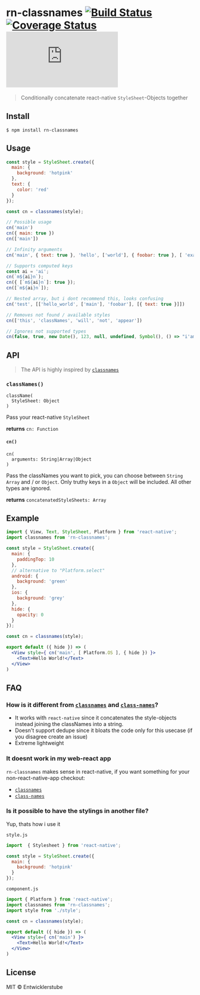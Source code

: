 # rn-classnames [![Build Status](https://travis-ci.com/entwicklerstube/rn-classnames.svg?branch=master)](https://travis-ci.com/entwicklerstube/rn-classnames) [![Coverage Status](https://coveralls.io/repos/github/entwicklerstube/rn-classnames/badge.svg?branch=master)](https://coveralls.io/github/entwicklerstube/rn-classnames?branch=master) [![gzip size](http://img.badgesize.io/https://cdn.jsdelivr.net/npm/rn-classnames/build.js)](https://cdn.jsdelivr.net/npm/rn-classnames/build.js)
> Conditionally concatenate react-native `StyleSheet`-Objects together

## Install
```
$ npm install rn-classnames
```

## Usage
```js
const style = StyleSheet.create({
  main: {
    background: 'hotpink'
  },
  text: {
    color: 'red'
  }
});

const cn = classnames(style);

// Possible usage
cn('main')
cn({ main: true })
cn(['main'])

// Infinity arguments
cn('main', { text: true }, 'hello', ['world'], { foobar: true }, [ 'example' ])

// Supports computed keys
const ai = 'ai';
cn(`m${ai}n`);
cn({ [`m${ai}n`]: true });
cn([`m${ai}n`]);

// Nested array, but i dont recommend this, looks confusing
cn('test', [['hello_world', ['main'], 'foobar'], [{ text: true }]])

// Removes not found / available styles
cn(['this', 'classNames', 'will', 'not', 'appear'])

// Ignores not supported types
cn(false, true, new Date(), 123, null, undefined, Symbol(), () => "i'am a function");
```

## API
> The API is highly inspired by [`classnames`](https://github.com/JedWatson/classnames)
### `classNames()`
```
className(
  StyleSheet: Object
)
```
Pass your react-native `StyleSheet`

**returns** `cn: Function`

#### `cn()`
```
cn(
  arguments: String|Array|Object
)
```
Pass the classNames you want to pick, you can choose between `String` `Array` and / or `Object`.
Only truthy keys in a `Object` will be included.
All other types are ignored.

**returns** `concatenatedStyleSheets: Array`

## Example
```jsx
import { View, Text, StyleSheet, Platform } from 'react-native';
import classnames from 'rn-classnames';

const style = StyleSheet.create({
  main: {
    paddingTop: 10
  },
  // alternative to "Platform.select"
  android: {
    background: 'green'
  },
  ios: {
    background: 'grey'
  },
  hide: {
    opacity: 0
  }
});

const cn = classnames(style);

export default ({ hide }) => (
  <View style={ cn('main', [ Platform.OS ], { hide }) }>
    <Text>Hello World!</Text>
  </View>
)
```

## FAQ

### How is it different from [`classnames`](https://github.com/JedWatson/classnames) and [`class-names`](https://github.com/sindresorhus/class-names)?

- It works with `react-native` since it concatenates the style-objects instead joining the classNames into a string.
- Doesn't support dedupe since it bloats the code only for this usecase (if you disagree create an issue)
- Extreme lightweight

### It doesnt work in my web-react app
`rn-classnames` makes sense in react-native, if you want something for your non-react-native-app checkout:
- [`classnames`](https://github.com/JedWatson/classnames)
- [`class-names`](https://github.com/sindresorhus/class-names)

### Is it possible to have the stylings in another file? 
Yup, thats how i use it

`style.js`
```js
import  { Stylesheet } from 'react-native';

const style = StyleSheet.create({
  main: {
    background: 'hotpink'
  }
});
```
`component.js`
```jsx
import { Platform } from 'react-native';
import classnames from 'rn-classnames';
import style from './style';

const cn = classnames(style);

export default ({ hide }) => (
  <View style={ cn('main') }>
    <Text>Hello World!</Text>
  </View>
)
```

## License
MIT © Entwicklerstube